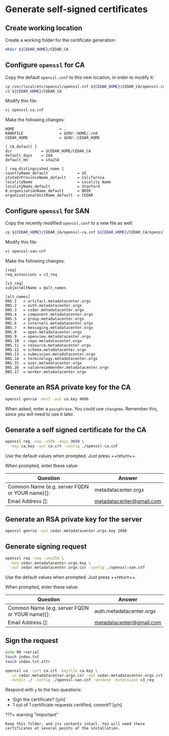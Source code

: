 # Generate self-signed certificates

## Create working location
Create a working folder for the certificate generation:

```sh
mkdir ${CEDAR_HOME}/CEDAR_CA
```

## Configure `openssl` for CA

Copy the default `openssl.conf` to this new location, in order to modify it:

```sh
cp /usr/local/etc/openssl/openssl.cnf ${CEDAR_HOME}/CEDAR_CA/openssl-ca.cnf
cd ${CEDAR_HOME}/CEDAR_CA
```

Modify this file:

```sh
vi openssl-ca.cnf
```

Make the following changes:

```
HOME                    = .
RANDFILE                = $ENV::HOME/.rnd
CEDAR_HOME              = $ENV::CEDAR_HOME

[ CA_default ]
dir             = $CEDAR_HOME/CEDAR_CA
default_days    = 284
default_md      = sha256

[ req_distinguished_name ]
countryName_default             = US
stateOrProvinceName_default     = California
localityName                    = Locality Name
localityName_default            = Stanford
0.organizationName_default      = BMIR
organizationalUnitName_default  = CEDAR
```

## Configure `openssl` for SAN

Copy the recently modified `openssl.conf` to a new file as well:

```sh
cp ${CEDAR_HOME}/CEDAR_CA/openssl-ca.cnf ${CEDAR_HOME}/CEDAR_CA/openssl-san.cnf
```

Modify this file:

```sh
vi openssl-san.cnf
```

Make the following changes:

```
[req]
req_extensions = v3_req

[v3_req]
subjectAltName = @alt_names

[alt_names]
DNS.1   = artifact.metadatacenter.orgx
DNS.2   = auth.metadatacenter.orgx
DNS.3   = cedar.metadatacenter.orgx
DNS.4   = component.metadatacenter.orgx
DNS.5   = group.metadatacenter.orgx
DNS.6   = internals.metadatacenter.orgx
DNS.7   = messaging.metadatacenter.orgx
DNS.8   = open.metadatacenter.orgx
DNS.9   = openview.metadatacenter.orgx
DNS.10  = repo.metadatacenter.orgx
DNS.11  = resource.metadatacenter.orgx
DNS.12  = schema.metadatacenter.orgx
DNS.13  = submission.metadatacenter.orgx
DNS.14  = terminology.metadatacenter.orgx
DNS.15  = user.metadatacenter.orgx
DNS.16  = valuerecommender.metadatacenter.orgx
DNS.17  = worker.metadatacenter.orgx
```

## Generate an RSA private key for the CA

```sh
openssl genrsa -des3 -out ca.key 4096
```

When asked, enter a `passphrase`. You could use `changeme`. Remember this, since you will need to use it later.

## Generate a self signed certificate for the CA

```sh
openssl req -new -x509 -days 3650 \
  -key ca.key -out ca.crt -config ./openssl-ca.cnf
```

Use the default values when prompted. Just press ++return++. 

When prompted, enter these value:

| Question                   | Answer                   |
| -----------                | -----------              |
| Common Name (e.g. server FQDN or YOUR name)[]:                   | metadatacenter.orgx      |
| Email Address []:                     | metadatacenter@gmail.com |


## Generate an RSA private key for the server

```sh
openssl genrsa -out cedar.metadatacenter.orgx.key 2048
```

## Generate signing request

```sh
openssl req -new -sha256 \
  -key cedar.metadatacenter.orgx.key \
  -out cedar.metadatacenter.orgx.csr -config ./openssl-san.cnf
```

Use the default values when prompted. Just press ++return++. 

When prompted, enter these value:

| Question                   | Answer                   |
| -----------                | -----------              |
| Common Name (e.g. server FQDN or YOUR name)[]:                   | auth.metadatacenter.orgx      |
| Email Address []:                     | metadatacenter@gmail.com |

## Sign the request

```sh
echo 00 >serial
touch index.txt
touch index.txt.attr

openssl ca -cert ca.crt -keyfile ca.key \
  -in cedar.metadatacenter.orgx.csr -out cedar.metadatacenter.orgx.crt \
  -outdir ./ -config ./openssl-san.cnf -verbose -extensions v3_req
```

Respond with `y` to the two questions:

* Sign the certificate? [y/n]
* 1 out of 1 certificate requests certified, commit? [y/n]

???+ warning "Important"
    
    Keep this folder, and its contents intact. You will need these certificates at several points of the installation.
